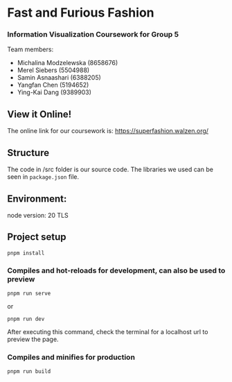 # Fast and Furious Fashion

### Information Visualization Coursework for Group 5

Team members: 
- Michalina Modzelewska (8658676)
- Merel Siebers (5504988)
- Samin Asnaashari (6388205) 
- Yangfan Chen (5194652)
- Ying-Kai Dang (9389903)

## View it Online!
The online link for our coursework is: https://superfashion.walzen.org/

## Structure
The code in /src folder is our source code.
The libraries we used can be seen in `package.json` file.

## Environment: 
node version: 20 TLS

## Project setup
```
pnpm install
```

### Compiles and hot-reloads for development, can also be used to preview
```
pnpm run serve
```
or
```
pnpm run dev
```

After executing this command, check the terminal for a localhost url to preview the page.

### Compiles and minifies for production
```
pnpm run build
```